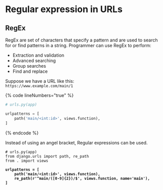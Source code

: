 # Regular expression in URLs

## RegEx

RegEx are set of characters that specify a pattern and are used to search for or find patterns in a string. Programmer can use RegEx to perform:

* Extraction and validation
* Advanced searching
* Group searches
* Find and replace

Suppose we have a URL like this:\
`https://www.example.com/main/1`

{% code lineNumbers="true" %}
```python
# urls.py(app)

urlpatterns = [
    path('main/<int:id>', views.function),
]
```
{% endcode %}

Instead of using an angel bracket, Regular expressions can be used.

<pre class="language-python" data-line-numbers><code class="lang-python"># urls.py(app)
from django.urls import path, re_path
from . import views

<strong>urlpatterns = [
</strong><strong>    path('main/&#x3C;int:id>', views.function),
</strong><strong>    re_path(r'^main/([0-9]{2})/$', views.function, name='main'),
</strong><strong>]
</strong></code></pre>
